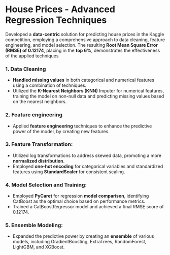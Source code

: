 # House Prices - Advanced Regression Techniques
Developed a **data-centric** solution for predicting house prices in the Kaggle competition, employing a comprehensive approach to data cleaning, feature engineering, and model selection. The resulting **Root Mean Square Error (RMSE) of 0.12174**, placing in the **top 6%**, demonstrates the effectiveness of the applied techniques
### 1. Data Cleaning
- **Handled missing values** in both categorical and numerical features using a combination of techniques.
- Utilized the **K-Nearest Neighbors (KNN)** Imputer for numerical features, training the model on non-null data and predicting missing values based on the nearest neighbors. 
### 2. Feature engineering
- Applied **feature engineering** techniques to enhance the predictive power of the model, by creating new features.
### 3. Feature Transformation:
- Utilized log transformations to address skewed data, promoting a more **normalized distribution**.
- Employed **one-hot encoding** for categorical variables and standardized features using **StandardScaler** for consistent scaling.
### 4. Model Selection and Training:
- Employed **PyCaret** for regression **model comparison**, identifying CatBoost as the optimal choice based on performance metrics.
- Trained a CatBoostRegressor model and achieved a final RMSE score of 0.12174.
### 5. Ensemble Modeling:
- Expanded the predictive power by creating an **ensemble** of various models, including GradientBoosting, ExtraTrees, RandomForest, LightGBM, and XGBoost.
